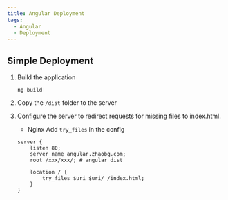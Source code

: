 ```yaml
---
title: Angular Deployment
tags:
  - Angular
  - Deployment
---
```


## Simple Deployment

1. Build the application

    ```node
    ng build
    ```

2. Copy the `/dist` folder to the server

3. Configure the server to redirect requests for missing files to index.html.

    * Nginx
    Add `try_files` in the config
    ```
    server {
        listen 80;
        server_name angular.zhaobg.com;
        root /xxx/xxx/; # angular dist

        location / {
            try_files $uri $uri/ /index.html;
        }
    }
    ```